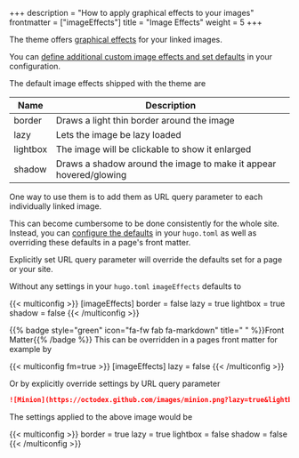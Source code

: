 +++
description = "How to apply graphical effects to your images"
frontmatter = ["imageEffects"]
title = "Image Effects"
weight = 5
+++

The theme offers [graphical effects](authoring/markdown#image-effects) for your linked images.

You can [define additional custom image effects and set defaults](configuration/customization/imageeffects) in your configuration.

The default image effects shipped with the theme are

| Name     | Description                                                       |
| -------- | ----------------------------------------------------------------- |
| border   | Draws a light thin border around the image                        |
| lazy     | Lets the image be lazy loaded                                     |
| lightbox | The image will be clickable to show it enlarged                   |
| shadow   | Draws a shadow around the image to make it appear hovered/glowing |

One way to use them is to add them as URL query parameter to each individually linked image.

This can become cumbersome to be done consistently for the whole site. Instead, you can [configure the defaults](configuration/customization/imageeffects) in your `hugo.toml` as well as overriding these defaults in a page's front matter.

Explicitly set URL query parameter will override the defaults set for a page or your site.

Without any settings in your `hugo.toml` `imageEffects` defaults to

{{< multiconfig >}}
[imageEffects]
  border = false
  lazy = true
  lightbox = true
  shadow = false
{{< /multiconfig >}}

{{% badge style="green" icon="fa-fw fab fa-markdown" title=" " %}}Front Matter{{% /badge %}} This can be overridden in a pages front matter for example by

{{< multiconfig fm=true >}}
[imageEffects]
  lazy = false
{{< /multiconfig >}}

Or by explicitly override settings by URL query parameter

````md {title="URL"}
![Minion](https://octodex.github.com/images/minion.png?lazy=true&lightbox=false)
````

The settings applied to the above image would be

{{< multiconfig >}}
border = true
lazy = true
lightbox = false
shadow = false
{{< /multiconfig >}}
